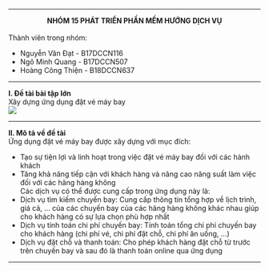 ***
**<div align = "center">NHÓM 15 PHÁT TRIỂN PHẦN MỀM HƯỚNG DỊCH VỤ</div>**  
Thành viên trong nhóm:
* Nguyễn Văn Đạt - B17DCCN116  
* Ngô Minh Quang - B17DCCN507  
* Hoàng Công Thiện - B18DCCN637  
***

**I. Đề tài bài tập lớn**  
Xây dựng ứng dụng đặt vé máy bay  
<img src="[https://www.google.com/search?q=%C4%91%E1%BA%B7t+chuy%E1%BA%BFn+bay&rlz=1C1UEAD_enVN991VN991&sxsrf=APwXEdcGOE4U8bhZ8PYntHEGf_4iCw-Ibg:1680619238460&source=lnms&tbm=isch&sa=X&ved=2ahUKEwiH3dfFupD-AhVytlYBHWc1BOwQ_AUoBHoECAEQBg&biw=1536&bih=780&dpr=1.25#imgrc=aUqpk9TZbe947M](https://statics.vinpearl.com/kinh-nghiem-dat-ve-may-bay-nha-trang-1_1636855013.jpg)">  
***
**II. Mô tả về đề tài**  
Ứng dụng đặt vé máy bay được xây dựng với mục đích:
* Tạo sự tiện lợi và linh hoạt trong việc đặt vé máy bay đối với các hành khách  
* Tăng khả năng tiếp cận với khách hàng và nâng cao năng suất làm việc đối với các hãng hàng không  
Các dịch vụ có thể được cung cấp trong ứng dụng này là:  
* Dịch vụ tìm kiếm chuyến bay: Cung cấp thông tin tổng hợp về lịch trình, giá cả, ... của các chuyến bay của các hãng hàng không khác nhau giúp cho khách hàng có sự lựa chọn phù hợp nhất  
* Dịch vụ tính toán chi phí chuyến bay: Tính toán tổng chi phí chuyến bay cho khách hàng (chi phí vé, chi phí đặt chỗ, chi phí ăn uống, ...)  
* Dịch vụ đặt chỗ và thanh toán: Cho phép khách hàng đặt chỗ từ trước trên chuyến bay và sau đó là thanh toán online qua ứng dụng  
***
